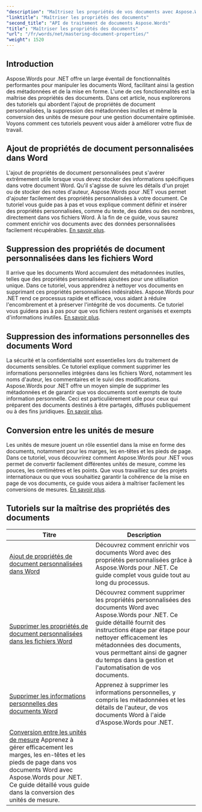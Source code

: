 ```yaml
---
"description": "Maîtrisez les propriétés de vos documents avec Aspose.Words pour .NET. Apprenez à ajouter, supprimer et convertir des unités de mesure dans vos documents Word grâce à ces tutoriels faciles à suivre."
"linktitle": "Maîtriser les propriétés des documents"
"second_title": "API de traitement de documents Aspose.Words"
"title": "Maîtriser les propriétés des documents"
"url": "/fr/words/net/mastering-document-properties/"
"weight": 1520
---
```


## Introduction  

Aspose.Words pour .NET offre un large éventail de fonctionnalités performantes pour manipuler les documents Word, facilitant ainsi la gestion des métadonnées et de la mise en forme. L'une de ces fonctionnalités est la maîtrise des propriétés des documents. Dans cet article, nous explorerons des tutoriels qui abordent l'ajout de propriétés de document personnalisées, la suppression des métadonnées inutiles et même la conversion des unités de mesure pour une gestion documentaire optimisée. Voyons comment ces tutoriels peuvent vous aider à améliorer votre flux de travail.

## Ajout de propriétés de document personnalisées dans Word  

L'ajout de propriétés de document personnalisées peut s'avérer extrêmement utile lorsque vous devez stocker des informations spécifiques dans votre document Word. Qu'il s'agisse de suivre les détails d'un projet ou de stocker des notes d'auteur, Aspose.Words pour .NET vous permet d'ajouter facilement des propriétés personnalisées à votre document. Ce tutoriel vous guide pas à pas et vous explique comment définir et insérer des propriétés personnalisées, comme du texte, des dates ou des nombres, directement dans vos fichiers Word. À la fin de ce guide, vous saurez comment enrichir vos documents avec des données personnalisées facilement récupérables. [En savoir plus](./adding-custom-document-properties-in-word/).

## Suppression des propriétés de document personnalisées dans les fichiers Word  

Il arrive que les documents Word accumulent des métadonnées inutiles, telles que des propriétés personnalisées ajoutées pour une utilisation unique. Dans ce tutoriel, vous apprendrez à nettoyer vos documents en supprimant ces propriétés personnalisées indésirables. Aspose.Words pour .NET rend ce processus rapide et efficace, vous aidant à réduire l'encombrement et à préserver l'intégrité de vos documents. Ce tutoriel vous guidera pas à pas pour que vos fichiers restent organisés et exempts d'informations inutiles. [En savoir plus](./remove-custom-document-properties-in-word-files/).

## Suppression des informations personnelles des documents Word  

La sécurité et la confidentialité sont essentielles lors du traitement de documents sensibles. Ce tutoriel explique comment supprimer les informations personnelles intégrées dans les fichiers Word, notamment les noms d'auteur, les commentaires et le suivi des modifications. Aspose.Words pour .NET offre un moyen simple de supprimer les métadonnées et de garantir que vos documents sont exempts de toute information personnelle. Ceci est particulièrement utile pour ceux qui préparent des documents destinés à être partagés, diffusés publiquement ou à des fins juridiques. [En savoir plus](./remove-personal-information-word-document/).

## Conversion entre les unités de mesure  

Les unités de mesure jouent un rôle essentiel dans la mise en forme des documents, notamment pour les marges, les en-têtes et les pieds de page. Dans ce tutoriel, vous découvrirez comment Aspose.Words pour .NET vous permet de convertir facilement différentes unités de mesure, comme les pouces, les centimètres et les points. Que vous travailliez sur des projets internationaux ou que vous souhaitiez garantir la cohérence de la mise en page de vos documents, ce guide vous aidera à maîtriser facilement les conversions de mesures. [En savoir plus](./converting-between-measurement-units/).

 ## Tutoriels sur la maîtrise des propriétés des documents
| Titre | Description |
| --- | --- |
| [Ajout de propriétés de document personnalisées dans Word](./adding-custom-document-properties-in-word/) | Découvrez comment enrichir vos documents Word avec des propriétés personnalisées grâce à Aspose.Words pour .NET. Ce guide complet vous guide tout au long du processus. |
| [Supprimer les propriétés de document personnalisées dans les fichiers Word](./remove-custom-document-properties-in-word-files/) | Découvrez comment supprimer les propriétés personnalisées des documents Word avec Aspose.Words pour .NET. Ce guide détaillé fournit des instructions étape par étape pour nettoyer efficacement les métadonnées des documents, vous permettant ainsi de gagner du temps dans la gestion et l'automatisation de vos documents. |
| [Supprimer les informations personnelles des documents Word](./remove-personal-information-word-document/) | Apprenez à supprimer les informations personnelles, y compris les métadonnées et les détails de l'auteur, de vos documents Word à l'aide d'Aspose.Words pour .NET. |
| [Conversion entre les unités de mesure](./converting-between-measurement-units/) Apprenez à gérer efficacement les marges, les en-têtes et les pieds de page dans vos documents Word avec Aspose.Words pour .NET. Ce guide détaillé vous guide dans la conversion des unités de mesure. |